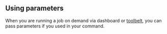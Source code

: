 <!-- post: -->


## Using parameters

When you are running a job on demand via dashboard or [toolbelt](/toolbelt/toolbelt-job-management), you can pass parameters if you used in your command.

